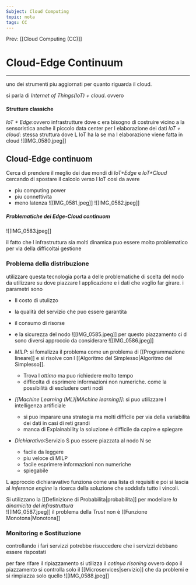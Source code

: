 ```yaml
---
Subject: Cloud Computing
topic: nota
tags: CC
---
```


Prev: [[Cloud Computing (CC)]]

# Cloud-Edge Continuum
---
uno dei strumenti piu aggiornati per quanto riguarda il cloud.
 


si parla di _Internet of Things(IoT) + cloud_. ovvero 


#### Strutture classiche
_IoT + Edge_:ovvero infrastrutture dove c era bisogno di costruire vicino a la sensoristica anche il piccolo data center per l elaborazione dei dati
_IoT + cloud_: stessa struttura dove L IoT ha la se ma l elaborazione viene fatta in cloud 
![[IMG_0580.jpeg]]



## Cloud-Edge continuom 
Cerca di prendere il meglio dei due mondi di _IoT+Edge_ e _IoT+Cloud_  cercando di spostare il calcolo verso l IoT cosi da avere
- piu computing power
- piu connettivita
- meno latenza 
![[IMG_0581.jpeg]]
![[IMG_0582.jpeg]]

##### Problematiche dei Edge-Cloud continuom 
![[IMG_0583.jpeg]]


il fatto che l infrastruttura sia molti dinamica puo essere molto problematico per via della difficoltai gestione 


### Problema della distribuzione
utilizzare questa tecnologia porta a delle problematiche di scelta del nodo da utilizzare  su dove piazzare l applicazione e i dati che voglio far girare.
i parametri sono 
- Il costo di utulizzo
- la qualità del servizio che puo essere garantita
- il consumo di risorse
- e la sicurezza del nodo 
![[IMG_0585.jpeg]]
per questo piazzamento ci d sono diversi approccio da considerare 
![[IMG_0586.jpeg]]

- _MILP_: si fomalizza il problema come un problema di [[Programmazione lineare]] e si risolve con l [[Algoritmo del Simplesso|Algoritmo del Simplesso]].
	-  Trova l _ottimo_ ma puo richiedere molto tempo
	- difficolta di esprimere informazioni non numeriche. come la possibilità di escludere certi nodi
- _[[Machine Learning (ML)|MAchine learning]]_: si puo utilizzare l intelligenza artificiale 
	- si puo imparare una strategia ma molti difficile per via della variabilità dei dati in casi di reti grandi
	- manca di Explainability la soluzione è difficile da capire e spiegare
- _Dichiarativo_:Servizio S puo essere piazzata al nodo N se
	- facile da leggere
	- piu veloce di MILP
	- facile esprimere informazioni non numeriche
	- spiegabile

L approccio dichiaravativo funziona come una lista di requisiti e poi si lascia al _inference engine_ la ricerca della soluzione che soddisfa tutto i vincoli.



Si utilizzano la [[Definizione di Probabilita|probabilita]] per modellare _la dinamicita del infrastruttura_    
![[IMG_0587.jpeg]]
il problema della _Trust_ non è [[Funzione Monotona|Monotona]]

### Monitoring e Sostituzione
controllando i fari servizzi potrebbe risuccedere che i servizzi debbano essere rispostati

per fare rifare il ripiazzamento si utilizza il _cotinuo risoning_ ovvero dopo il piazzamento si controlla solo il [[Microservices|servizio]] che da problemi e si rimpiazza solo quello 
![[IMG_0588.jpeg]]